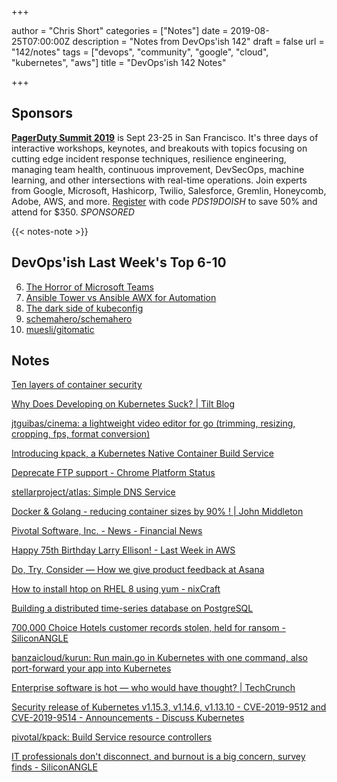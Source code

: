 +++

author = "Chris Short"
categories = ["Notes"]
date = 2019-08-25T07:00:00Z
description = "Notes from DevOps'ish 142"
draft = false
url = "142/notes"
tags = ["devops", "community", "google", "cloud", "kubernetes", "aws"]
title = "DevOps'ish 142 Notes"

+++

## Sponsors

[**PagerDuty Summit 2019**](https://summit.pagerduty.com/) is Sept 23-25 in San Francisco. It's three days of interactive workshops, keynotes, and breakouts with topics focusing on cutting edge incident response techniques, resilience engineering, managing team health, continuous improvement, DevSecOps, machine learning, and other intersections with real-time operations. Join experts from Google, Microsoft, Hashicorp, Twilio, Salesforce, Gremlin, Honeycomb, Adobe, AWS, and more. [Register](https://summit.pagerduty.com/summit2019/register?c_280637=PDS19OT) with code *PDS19DOISH* to save 50% and attend for $350. *SPONSORED*

{{< notes-note >}}

## DevOps'ish Last Week's Top 6-10

6. [The Horror of Microsoft Teams](https://medium.com/@joshuamkite/the-horror-of-microsoft-teams-c18360712361)
7. [Ansible Tower vs Ansible AWX for Automation](https://4sysops.com/archives/ansible-tower-vs-ansible-awx-for-automation/)
8. [The dark side of kubeconfig](https://banzaicloud.com/blog/kubeconfig-security/)
9. [schemahero/schemahero](https://github.com/schemahero/schemahero)
10. [muesli/gitomatic](https://github.com/muesli/gitomatic)

## Notes

[Ten layers of container security](https://www.redhat.com/en/resources/container-security-openshift-cloud-devops-whitepaper)

[Why Does Developing on Kubernetes Suck? | Tilt Blog](https://blog.tilt.dev/2019/08/21/why-does-developing-on-kubernetes-suck.html)

[jtguibas/cinema: a lightweight video editor for go (trimming, resizing, cropping, fps, format conversion)](https://github.com/jtguibas/cinema)

[Introducing kpack, a Kubernetes Native Container Build Service](https://content.pivotal.io/blog/introducing-kpack-a-kubernetes-native-container-build-service)

[Deprecate FTP support - Chrome Platform Status](https://www.chromestatus.com/feature/6246151319715840)

[stellarproject/atlas: Simple DNS Service](https://github.com/stellarproject/atlas)

[Docker & Golang - reducing container sizes by 90% ! | John Middleton](https://www.johnmiddleton.dev/docker/golang/containers/2019/08/17/docker-and-golang.html)

[Pivotal Software, Inc. - News - Financial News](https://investors.pivotal.io/news/financial-news/default.aspx)

[Happy 75th Birthday Larry Ellison! - Last Week in AWS](https://www.lastweekinaws.com/blog/happy-75th-birthday-larry-ellison/)

[Do, Try, Consider — How we give product feedback at Asana](https://medium.com/@jackiebo/do-try-consider-how-we-give-product-feedback-at-asana-db9bc754cc4a)

[How to install htop on RHEL 8 using yum - nixCraft](https://www.cyberciti.biz/faq/how-to-install-htop-on-rhel-8-using-yum/)

[Building a distributed time-series database on PostgreSQL](https://blog.timescale.com/blog/building-a-distributed-time-series-database-on-postgresql/)

[700,000 Choice Hotels customer records stolen, held for ransom - SiliconANGLE](https://siliconangle.com/2019/08/15/700000-choice-hotels-customer-records-stolen-held-ransom/)

[banzaicloud/kurun: Run main.go in Kubernetes with one command, also port-forward your app into Kubernetes](https://github.com/banzaicloud/kurun)

[Enterprise software is hot — who would have thought? | TechCrunch](https://techcrunch.com/2019/08/22/enterprise-software-is-hot-who-would-have-thought/)

[Security release of Kubernetes v1.15.3, v1.14.6, v1.13.10 - CVE-2019-9512 and CVE-2019-9514 - Announcements - Discuss Kubernetes](https://discuss.kubernetes.io/t/security-release-of-kubernetes-v1-15-3-v1-14-6-v1-13-10-cve-2019-9512-and-cve-2019-9514/7596)

[pivotal/kpack: Build Service resource controllers](https://github.com/pivotal/kpack)

[IT professionals don't disconnect, and burnout is a big concern, survey finds - SiliconANGLE](https://siliconangle.com/2019/08/23/professionals-dont-disconnect-burnout-big-concern-survey-finds-cubeconversations/)
